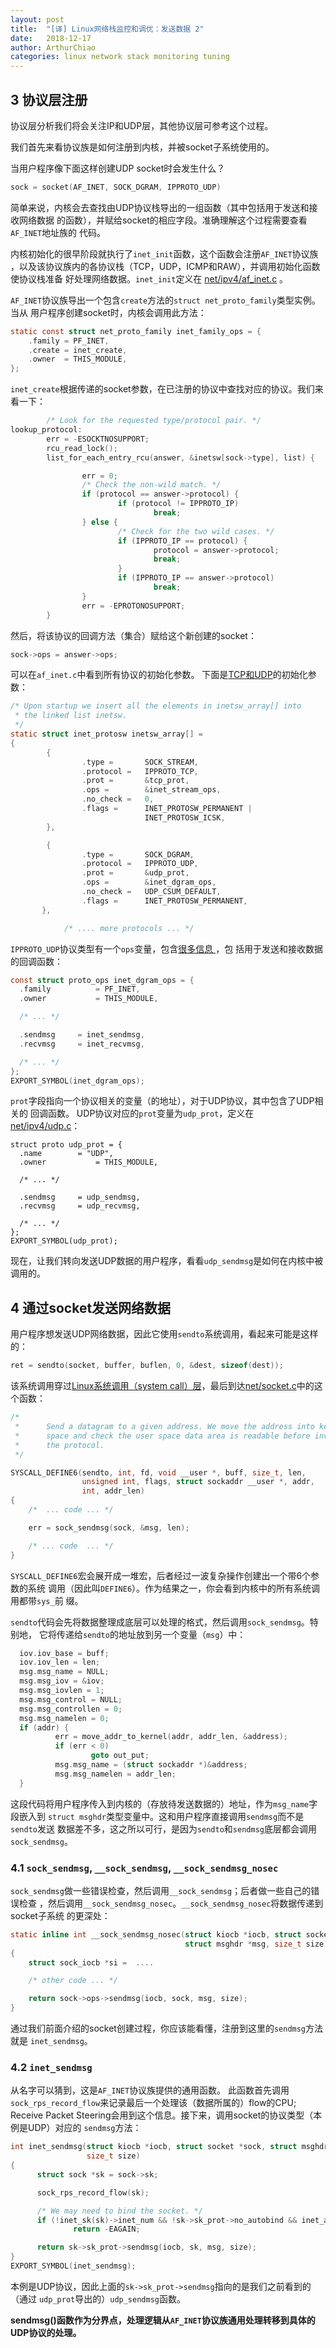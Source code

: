 ```yaml
---
layout: post
title:  "[译] Linux网络栈监控和调优：发送数据 2"
date:   2018-12-17
author: ArthurChiao
categories: linux network stack monitoring tuning
---
```


## 3 协议层注册

协议层分析我们将会关注IP和UDP层，其他协议层可参考这个过程。

我们首先来看协议族是如何注册到内核，并被socket子系统使用的。

当用户程序像下面这样创建UDP socket时会发生什么？

```c
sock = socket(AF_INET, SOCK_DGRAM, IPPROTO_UDP)
```

简单来说，内核会去查找由UDP协议栈导出的一组函数（其中包括用于发送和接收网络数据
的函数），并赋给socket的相应字段。准确理解这个过程需要查看`AF_INET`地址族的
代码。

内核初始化的很早阶段就执行了`inet_init`函数，这个函数会注册`AF_INET`协议族
，以及该协议族内的各协议栈（TCP，UDP，ICMP和RAW），并调用初始化函数使协议栈准备
好处理网络数据。`inet_init`定义在
[net/ipv4/af_inet.c](https://github.com/torvalds/linux/blob/v3.13/net/ipv4/af_inet.c#L1678-L1804)
。

`AF_INET`协议族导出一个包含`create`方法的`struct net_proto_family`类型实例。当从
用户程序创建socket时，内核会调用此方法：

```c
static const struct net_proto_family inet_family_ops = {
    .family = PF_INET,
    .create = inet_create,
    .owner  = THIS_MODULE,
};
```

`inet_create`根据传递的socket参数，在已注册的协议中查找对应的协议。我们来看一下：

```c
        /* Look for the requested type/protocol pair. */
lookup_protocol:
        err = -ESOCKTNOSUPPORT;
        rcu_read_lock();
        list_for_each_entry_rcu(answer, &inetsw[sock->type], list) {

                err = 0;
                /* Check the non-wild match. */
                if (protocol == answer->protocol) {
                        if (protocol != IPPROTO_IP)
                                break;
                } else {
                        /* Check for the two wild cases. */
                        if (IPPROTO_IP == protocol) {
                                protocol = answer->protocol;
                                break;
                        }
                        if (IPPROTO_IP == answer->protocol)
                                break;
                }
                err = -EPROTONOSUPPORT;
        }
```

然后，将该协议的回调方法（集合）赋给这个新创建的socket：

```c
sock->ops = answer->ops;
```

可以在`af_inet.c`中看到所有协议的初始化参数。
下面是[TCP和UDP](https://github.com/torvalds/linux/blob/v3.13/net/ipv4/af_inet.c#L998-L1020)的初始化参数：

```c
/* Upon startup we insert all the elements in inetsw_array[] into
 * the linked list inetsw.
 */
static struct inet_protosw inetsw_array[] =
{
        {
                .type =       SOCK_STREAM,
                .protocol =   IPPROTO_TCP,
                .prot =       &tcp_prot,
                .ops =        &inet_stream_ops,
                .no_check =   0,
                .flags =      INET_PROTOSW_PERMANENT |
                              INET_PROTOSW_ICSK,
        },

        {
                .type =       SOCK_DGRAM,
                .protocol =   IPPROTO_UDP,
                .prot =       &udp_prot,
                .ops =        &inet_dgram_ops,
                .no_check =   UDP_CSUM_DEFAULT,
                .flags =      INET_PROTOSW_PERMANENT,
       },

            /* .... more protocols ... */
```

`IPPROTO_UDP`协议类型有一个`ops`变量，包含[很多信息
](https://github.com/torvalds/linux/blob/v3.13/net/ipv4/af_inet.c#L935-L960)，包
括用于发送和接收数据的回调函数：

```c
const struct proto_ops inet_dgram_ops = {
  .family          = PF_INET,
  .owner           = THIS_MODULE,

  /* ... */

  .sendmsg     = inet_sendmsg,
  .recvmsg     = inet_recvmsg,

  /* ... */
};
EXPORT_SYMBOL(inet_dgram_ops);
```

`prot`字段指向一个协议相关的变量（的地址），对于UDP协议，其中包含了UDP相关的
回调函数。 UDP协议对应的`prot`变量为`udp_prot`，定义在
[net/ipv4/udp.c](https://github.com/torvalds/linux/blob/v3.13/net/ipv4/udp.c#L2171-L2203)：

```
struct proto udp_prot = {
  .name        = "UDP",
  .owner           = THIS_MODULE,

  /* ... */

  .sendmsg     = udp_sendmsg,
  .recvmsg     = udp_recvmsg,

  /* ... */
};
EXPORT_SYMBOL(udp_prot);
```

现在，让我们转向发送UDP数据的用户程序，看看`udp_sendmsg`是如何在内核中被调用的。

## 4 通过socket发送网络数据

用户程序想发送UDP网络数据，因此它使用`sendto`系统调用，看起来可能是这样的：

```c
ret = sendto(socket, buffer, buflen, 0, &dest, sizeof(dest));
```

该系统调用穿过[Linux系统调用（system call）层](https://blog.packagecloud.io/eng/2016/04/05/the-definitive-guide-to-linux-system-calls/)，最后到达[net/socket.c](https://github.com/torvalds/linux/blob/v3.13/net/socket.c#L1756-L1803)中的这个函数：

```c
/*
 *      Send a datagram to a given address. We move the address into kernel
 *      space and check the user space data area is readable before invoking
 *      the protocol.
 */

SYSCALL_DEFINE6(sendto, int, fd, void __user *, buff, size_t, len,
                unsigned int, flags, struct sockaddr __user *, addr,
                int, addr_len)
{
    /*  ... code ... */

    err = sock_sendmsg(sock, &msg, len);

    /* ... code  ... */
}
```

`SYSCALL_DEFINE6`宏会展开成一堆宏，后者经过一波复杂操作创建出一个带6个参数的系统
调用（因此叫`DEFINE6`）。作为结果之一，你会看到内核中的所有系统调用都带`sys_`前
缀。

`sendto`代码会先将数据整理成底层可以处理的格式，然后调用`sock_sendmsg`。特别地，
它将传递给`sendto`的地址放到另一个变量（`msg`）中：

```c
  iov.iov_base = buff;
  iov.iov_len = len;
  msg.msg_name = NULL;
  msg.msg_iov = &iov;
  msg.msg_iovlen = 1;
  msg.msg_control = NULL;
  msg.msg_controllen = 0;
  msg.msg_namelen = 0;
  if (addr) {
          err = move_addr_to_kernel(addr, addr_len, &address);
          if (err < 0)
                  goto out_put;
          msg.msg_name = (struct sockaddr *)&address;
          msg.msg_namelen = addr_len;
  }
```

这段代码将用户程序传入到内核的（存放待发送数据的）地址，作为`msg_name`字段嵌入到
`struct msghdr`类型变量中。这和用户程序直接调用`sendmsg`而不是`sendto`发送
数据差不多，这之所以可行，是因为`sendto`和`sendmsg`底层都会调用`sock_sendmsg`。

### 4.1 `sock_sendmsg`, `__sock_sendmsg`, `__sock_sendmsg_nosec`

`sock_sendmsg`做一些错误检查，然后调用`__sock_sendmsg`；后者做一些自己的错误检查
，然后调用`__sock_sendmsg_nosec`。`__sock_sendmsg_nosec`将数据传递到socket子系统
的更深处：

```c
static inline int __sock_sendmsg_nosec(struct kiocb *iocb, struct socket *sock,
                                       struct msghdr *msg, size_t size)
{
    struct sock_iocb *si =  ....

    /* other code ... */

    return sock->ops->sendmsg(iocb, sock, msg, size);
}
```

通过我们前面介绍的socket创建过程，你应该能看懂，注册到这里的`sendmsg`方法就是
`inet_sendmsg`。

### 4.2 `inet_sendmsg`

从名字可以猜到，这是`AF_INET`协议族提供的通用函数。 此函数首先调用
`sock_rps_record_flow`来记录最后一个处理该（数据所属的）flow的CPU; Receive
Packet Steering会用到这个信息。接下来，调用socket的协议类型（本例是UDP）对应的
`sendmsg`方法：

```c
int inet_sendmsg(struct kiocb *iocb, struct socket *sock, struct msghdr *msg,
                 size_t size)
{
      struct sock *sk = sock->sk;

      sock_rps_record_flow(sk);

      /* We may need to bind the socket. */
      if (!inet_sk(sk)->inet_num && !sk->sk_prot->no_autobind && inet_autobind(sk))
              return -EAGAIN;

      return sk->sk_prot->sendmsg(iocb, sk, msg, size);
}
EXPORT_SYMBOL(inet_sendmsg);
```

本例是UDP协议，因此上面的`sk->sk_prot->sendmsg`指向的是我们之前看到的（通过
`udp_prot`导出的）`udp_sendmsg`函数。

**sendmsg()函数作为分界点，处理逻辑从`AF_INET`协议族通用处理转移到具体的UDP协议的处理。**
